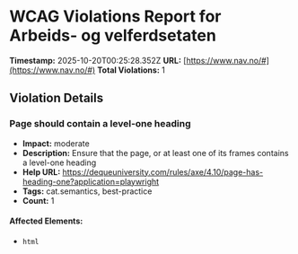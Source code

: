 # WCAG Violations Report for Arbeids- og velferdsetaten

**Timestamp:** 2025-10-20T00:25:28.352Z
**URL:** [https://www.nav.no/#](https://www.nav.no/#)
**Total Violations:** 1

## Violation Details

### Page should contain a level-one heading

- **Impact:** moderate
- **Description:** Ensure that the page, or at least one of its frames contains a level-one heading
- **Help URL:** https://dequeuniversity.com/rules/axe/4.10/page-has-heading-one?application=playwright
- **Tags:** cat.semantics, best-practice
- **Count:** 1

#### Affected Elements:

- `html`
